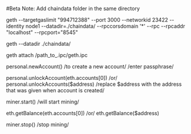 #Beta
Note: Add chaindata folder in the same directory

geth --targetgaslimit "994712388" --port 3000 --networkid 23422 --identity node1 --datadir=./chaindata/ --rpccorsdomain '*' --rpc --rpcaddr "localhost" --rpcport="8545"

geth --datadir ./chaindata/

geth attach /path_to_.ipc/geth.ipc

personal.newAccount() /to create a new account/ /enter passphrase/

personal.unlockAccount(eth.accounts[0]) /or/ personal.unlockAccounts($address) /replace $address with the address that was given when account is created/

miner.start() /will start mining/

eth.getBalance(eth.accounts[0]) /or/ eth.getBalance($address)

miner.stop() /stop mining/
